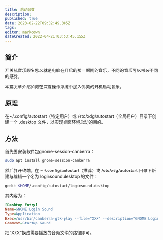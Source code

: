 ```yaml
---
title: 启动音效
description: 
published: true
date: 2023-02-22T09:02:49.385Z
tags: 
editor: markdown
dateCreated: 2022-04-21T03:53:45.155Z
---
```


## 简介

开关机音乐顾名思义就是电脑在开启的那一瞬间的音乐，不同的音乐可以带来不同的感觉。

本篇文章介绍如何在深度操作系统中加入优美的开机启动音乐。

## 原理

在~/.config/autostart（特定用户）或 /etc/xdg/autostart（全局用户）目录下创建一个 .desktop 文件，以实现桌面环境启动的目的。

## 方法

首先要安装软件包gnome-session-canberra：

```bash
sudo apt install gnome-session-canberra
```

然后打开终端，在 ～/.config/autostart（推荐）或 /etc/xdg/autostart 目录下新建与编辑一个名为 loginsound.desktop 的文件：

```bash
gedit $HOME/.config/autostart/loginsound.desktop 
```

其内容为：

```ini
[Desktop Entry]
Name=GNOME Login Sound
Type=Application
Exec=/usr/bin/canberra-gtk-play --file="XXX" --description="GNOME Login sound"
Comment=Startup Sound
```

把“XXX”换成需要播放的音频文件的路径即可。
